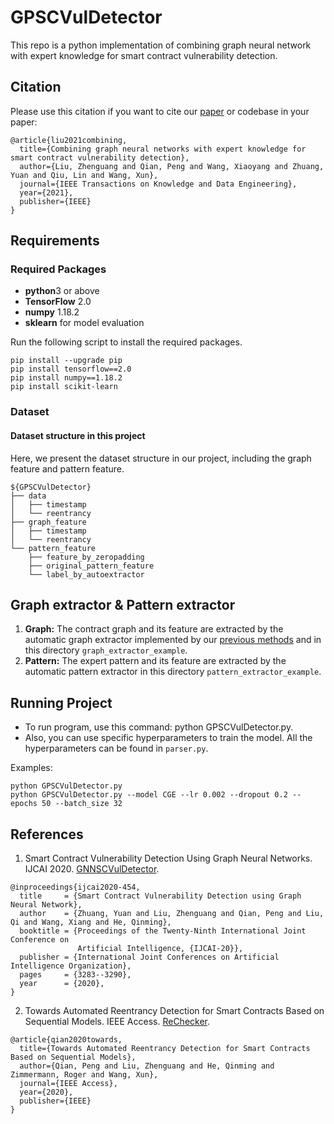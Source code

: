 # GPSCVulDetector

This repo is a python implementation of combining graph neural network with expert knowledge for smart contract vulnerability detection. 

## Citation
Please use this citation if you want to cite our [paper](https://ieeexplore.ieee.org/abstract/document/9477066/) or codebase in your paper:
```
@article{liu2021combining,
  title={Combining graph neural networks with expert knowledge for smart contract vulnerability detection},
  author={Liu, Zhenguang and Qian, Peng and Wang, Xiaoyang and Zhuang, Yuan and Qiu, Lin and Wang, Xun},
  journal={IEEE Transactions on Knowledge and Data Engineering},
  year={2021},
  publisher={IEEE}
}
``` 

## Requirements

### Required Packages
* **python**3 or above
* **TensorFlow** 2.0
* **numpy** 1.18.2
* **sklearn** for model evaluation

Run the following script to install the required packages.
```shell
pip install --upgrade pip
pip install tensorflow==2.0
pip install numpy==1.18.2
pip install scikit-learn
```

### Dataset
#### Dataset structure in this project
Here, we present the dataset structure in our project, including the graph feature and pattern feature.

```shell
${GPSCVulDetector}
├── data
│   ├── timestamp
│   └── reentrancy
├── graph_feature
│   ├── timestamp
│   └── reentrancy
└── pattern_feature
    ├── feature_by_zeropadding
    ├── original_pattern_feature
    └── label_by_autoextractor
```

## Graph extractor & Pattern extractor
1. **Graph:** The contract graph and its feature are extracted by the automatic graph extractor 
implemented by our [previous methods](https://github.com/Messi-Q/GNNSCVulDetector) and in this directory `graph_extractor_example`.
2. **Pattern:** The expert pattern and its feature are extracted by the automatic pattern extractor in this directory `pattern_extractor_example`.  


## Running Project
* To run program, use this command: python GPSCVulDetector.py.
* Also, you can use specific hyperparameters to train the model. All the hyperparameters can be found in `parser.py`.

Examples:
```shell
python GPSCVulDetector.py
python GPSCVulDetector.py --model CGE --lr 0.002 --dropout 0.2 --epochs 50 --batch_size 32
```

## References
1. Smart Contract Vulnerability Detection Using Graph Neural Networks. IJCAI 2020. [GNNSCVulDetector](https://github.com/Messi-Q/GNNSCVulDetector).
```
@inproceedings{ijcai2020-454,
  title     = {Smart Contract Vulnerability Detection using Graph Neural Network},
  author    = {Zhuang, Yuan and Liu, Zhenguang and Qian, Peng and Liu, Qi and Wang, Xiang and He, Qinming},
  booktitle = {Proceedings of the Twenty-Ninth International Joint Conference on
               Artificial Intelligence, {IJCAI-20}},
  publisher = {International Joint Conferences on Artificial Intelligence Organization}, 
  pages     = {3283--3290},
  year      = {2020},
}

```
2. Towards Automated Reentrancy Detection for Smart Contracts Based on Sequential Models. IEEE Access. [ReChecker](https://github.com/Messi-Q/ReChecker).
```
@article{qian2020towards,
  title={Towards Automated Reentrancy Detection for Smart Contracts Based on Sequential Models},
  author={Qian, Peng and Liu, Zhenguang and He, Qinming and Zimmermann, Roger and Wang, Xun},
  journal={IEEE Access},
  year={2020},
  publisher={IEEE}
}
```
